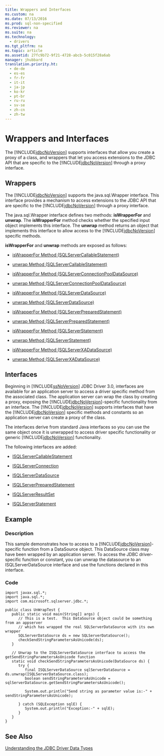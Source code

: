 ```yaml
---
title: Wrappers and Interfaces
ms.custom: na
ms.date: 07/13/2016
ms.prod: sql-non-specified
ms.reviewer: na
ms.suite: na
ms.technology: 
  - drivers
ms.tgt_pltfrm: na
ms.topic: article
ms.assetid: 27fc9b72-9f21-4728-abcb-5c015f28a6ab
manager: jhubbard
translation.priority.ht: 
  - de-de
  - es-es
  - fr-fr
  - it-it
  - ja-jp
  - ko-kr
  - pt-br
  - ru-ru
  - sv-se
  - zh-cn
  - zh-tw
---
```

# Wrappers and Interfaces
  The [!INCLUDE[jdbcNoVersion](../content/includes/jdbcNoVersion_md.md)] supports interfaces that allow you create a proxy of a class, and wrappers that let you access extensions to the JDBC API that are specific to the [!INCLUDE[jdbcNoVersion](../content/includes/jdbcNoVersion_md.md)] through a proxy interface.  
  
## Wrappers  
 The [!INCLUDE[jdbcNoVersion](../content/includes/jdbcNoVersion_md.md)] supports the java.sql.Wrapper interface. This interface provides a mechanism to access extensions to the JDBC API that are specific to the [!INCLUDE[jdbcNoVersion](../content/includes/jdbcNoVersion_md.md)] through a proxy interface.  
  
 The java.sql.Wrapper interface defines two methods: **isWrapperFor** and **unwrap**. The **isWrapperFor** method checks whether the specified input object implements this interface. The **unwrap** method returns an object that implements this interface to allow access to the [!INCLUDE[jdbcNoVersion](../content/includes/jdbcNoVersion_md.md)] specific methods.  
  
 **isWrapperFor** and **unwrap** methods are exposed as follows:  
  
-   [isWrapperFor Method &#40;SQLServerCallableStatement&#41;](../content/isWrapperFor-Method--SQLServerCallableStatement-.md)  
  
-   [unwrap Method &#40;SQLServerCallableStatement&#41;](../content/unwrap-Method--SQLServerCallableStatement-.md)  
  
-   [isWrapperFor Method &#40;SQLServerConnectionPoolDataSource&#41;](../content/isWrapperFor-Method--SQLServerConnectionPoolDataSource-.md)  
  
-   [unwrap Method &#40;SQLServerConnectionPoolDataSource&#41;](../content/unwrap-Method--SQLServerConnectionPoolDataSource-.md)  
  
-   [isWrapperFor Method &#40;SQLServerDataSource&#41;](../content/isWrapperFor-Method--SQLServerDataSource-.md)  
  
-   [unwrap Method &#40;SQLServerDataSource&#41;](../content/unwrap-Method--SQLServerDataSource-.md)  
  
-   [isWrapperFor Method &#40;SQLServerPreparedStatement&#41;](../content/isWrapperFor-Method--SQLServerPreparedStatement-.md)  
  
-   [unwrap Method &#40;SQLServerPreparedStatement&#41;](../content/unwrap-Method--SQLServerPreparedStatement-.md)  
  
-   [isWrapperFor Method &#40;SQLServerStatement&#41;](../content/isWrapperFor-Method--SQLServerStatement-.md)  
  
-   [unwrap Method &#40;SQLServerStatement&#41;](../content/unwrap-Method--SQLServerStatement-.md)  
  
-   [isWrapperFor Method &#40;SQLServerXADataSource&#41;](../content/isWrapperFor-Method--SQLServerXADataSource-.md)  
  
-   [unwrap Method &#40;SQLServerXADataSource&#41;](../content/unwrap-Method--SQLServerXADataSource-.md)  
  
## Interfaces  
 Beginning in [!INCLUDE[ssNoVersion](../content/includes/ssNoVersion_md.md)] JDBC Driver 3.0, interfaces are available for an application server to access a driver specific method from the associated class. The application server can wrap the class by creating a proxy, exposing the [!INCLUDE[jdbcNoVersion](../content/includes/jdbcNoVersion_md.md)]\-specific functionality from an interface. The [!INCLUDE[jdbcNoVersion](../content/includes/jdbcNoVersion_md.md)] supports interfaces that have the [!INCLUDE[jdbcNoVersion](../content/includes/jdbcNoVersion_md.md)] specific methods and constants so an application server can create a proxy of the class.  
  
 The interfaces derive from standard Java interfaces so you can use the same object once it is unwrapped to access driver specific functionality or generic [!INCLUDE[jdbcNoVersion](../content/includes/jdbcNoVersion_md.md)] functionality.  
  
 The following interfaces are added:  
  
-   [ISQLServerCallableStatement](../content/ISQLServerCallableStatement-Interface.md)  
  
-   [ISQLServerConnection](../content/ISQLServerConnection-Interface.md)  
  
-   [ISQLServerDataSource](../content/ISQLServerDataSource-Interface.md)  
  
-   [ISQLServerPreparedStatement](../content/ISQLServerPreparedStatement-Interface.md)  
  
-   [ISQLServerResultSet](../content/ISQLServerResultSet-Interface.md)  
  
-   [ISQLServerStatement](../content/ISQLServerStatement-Interface.md)  
  
## Example  
  
### Description  
 This sample demonstrates how to access to a [!INCLUDE[jdbcNoVersion](../content/includes/jdbcNoVersion_md.md)]\-specific function from a DataSource object. This DataSource class may have been wrapped by an application server. To access the JDBC driver\-specific function or constant, you can unwrap the datasource to an ISQLServerDataSource interface and use the functions declared in this interface.  
  
### Code  
  
```  
import javax.sql.*;  
import java.sql.*;  
import com.microsoft.sqlserver.jdbc.*;  
  
public class UnWrapTest {  
   public static void main(String[] args) {  
      // This is a test.  This DataSource object could be something from an appserver   
      // which has wrapped the real SQLServerDataSource with its own wrapper  
      SQLServerDataSource ds = new SQLServerDataSource();  
      checkSendStringParametersAsUnicode(ds);  
   }  
  
   // Unwrap to the ISQLServerDataSource interface to access the getSendStringParametersAsUnicode function  
   static void checkSendStringParametersAsUnicode(DataSource ds) {  
      try {  
         final ISQLServerDataSource sqlServerDataSource = ds.unwrap(ISQLServerDataSource.class);  
         boolean sendStringParametersAsUnicode = sqlServerDataSource.getSendStringParametersAsUnicode();  
  
         System.out.println("Send string as parameter value is:-" + sendStringParametersAsUnicode);  
  
      } catch (SQLException sqlE) {  
         System.out.println("Exception:-" + sqlE);  
      }  
   }  
}  
```  
  
## See Also  
 [Understanding the JDBC Driver Data Types](../content/Understanding-the-JDBC-Driver-Data-Types.md)  
  
  